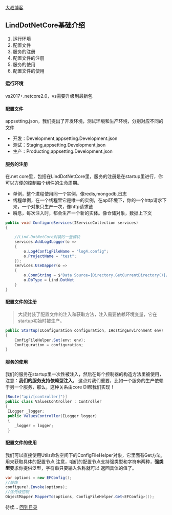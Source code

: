 ﻿[大叔博客](http://www.cnblogs.com/lori)
## LindDotNetCore基础介绍
1. 运行环境
2. 配置文件
3. 服务的注册
4. 配置文件的注册
5. 服务的使用
6. 配置文件的使用
#### 运行环境
vs2017+.netcore2.0，vs需要升级到最新包
#### 配置文件
appsetting.json，我们提出了开发环境，测试环境和生产环境，分别对应不同的文件
  * 开发：Development,appsetting.Development.json
  * 测试：Staging,appsetting.Development.json
  * 生产：Producting,appsetting.Development.json
#### 服务的注册
在.net core里，包括在LindDotNetCore里，服务的注册是在startup里进行，你可以方便的控制每个组件的生命周期。
  * 单例，整个进程使用同一个实例，像redis,mongodb,日志
  * 线程单例，在一个线程里它是唯一的实例，在api环境下，你的一个http请求下来，一个对象只生产一次，像http请求链
  * 瞬息，每次注入时，都会生产一个新的实体。像仓储对象，数据上下文
```c#
public void ConfigureServices(IServiceCollection services)
{

    //Lind.DotNetCore封装的一些模块
    services.AddLog4Logger(o =>
    {
        o.Log4ConfigFileName = "log4.config";
        o.ProjectName = "test";
    });
    services.UseDapper(o =>
    {
        o.ConnString = $"Data Source={Directory.GetCurrentDirectory()}/intergratetest.db";
        o.DbType = Lind.DotNet
	}
}
```
#### 配置文件的注册
> 大叔封装了配置文件的注入和获取方法，注入需要依赖环境变量，它在startup初始时被生产。
```c#
public Startup(IConfiguration configuration, IHostingEnvironment env)
{
    ConfigFileHelper.Set(env: env);
    Configuration = configuration;
}
```
#### 服务的使用
我们的服务在startup里一次性被注入，然后在每个控制器的构造方法里被使用，注意：**我们的服务支持依赖型注入**，
这点对我们重要，比如一个服务的生产依赖于另一个服务，那么，这种关系由core DI帮我们实现！
```c#
[Route("api/[controller]")]
public class ValuesController : Controller
{
 ILogger _logger;
 public ValuesController(ILogger logger)
 {
    _logger = logger;
 }
```
#### 配置文件的使用
我们可以直接使用Utils命名空间下的ConfigFileHelper对象，它里面有Get方法，用来获取具体的配置节点
注意，咱们的配置节点支持强类型和字符串两种，**强类型**要求你提供泛型，字符串只要输入名称就可以
返回具体的值了。
```c#
var options = new EFConfig();
//装饰
configure?.Invoke(options);
//优先级控制
ObjectMapper.MapperTo(options, ConfigFileHelper.Get<EFConfig>());
```
待续...
[回到目录](http://www.cnblogs.com/lori/p/7154409.html)